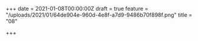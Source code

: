 +++
date = 2021-01-08T00:00:00Z
draft = true
feature = "/uploads/2021/01/64de904e-960d-4e8f-a7d9-9486b70f898f.png"
title = "08"

+++
